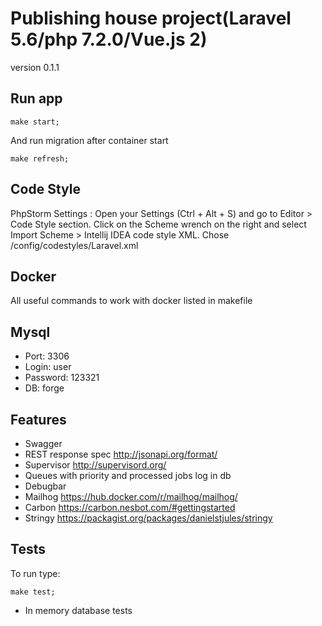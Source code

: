 # Publishing house project(Laravel 5.6/php 7.2.0/Vue.js 2)
version 0.1.1

## Run app

```
make start;
```
And run migration after container start
```
make refresh;
```

## Code Style

PhpStorm Settings : Open your Settings (Ctrl + Alt + S) and go to Editor > Code Style section.
Click on the Scheme wrench on the right and select Import Scheme > Intellij IDEA code style XML.
Chose /config/codestyles/Laravel.xml

## Docker

All useful commands to work with docker listed in makefile

## Mysql

- Port: 3306
- Login: user
- Password: 123321
- DB: forge

## Features

- Swagger
- REST response spec http://jsonapi.org/format/
- Supervisor http://supervisord.org/
- Queues with priority and processed jobs log in db
- Debugbar
- Mailhog https://hub.docker.com/r/mailhog/mailhog/
- Carbon https://carbon.nesbot.com/#gettingstarted
- Stringy https://packagist.org/packages/danielstjules/stringy

## Tests

To run type:
```
make test;
```

- In memory database tests

